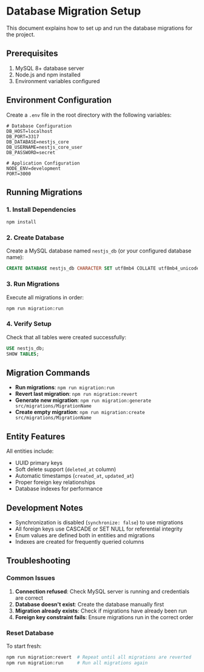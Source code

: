 # Database Migration Setup

This document explains how to set up and run the database migrations for the project.

## Prerequisites

1. MySQL 8+ database server
2. Node.js and npm installed
3. Environment variables configured

## Environment Configuration

Create a `.env` file in the root directory with the following variables:

```env
# Database Configuration
DB_HOST=localhost
DB_PORT=3317
DB_DATABASE=nestjs_core
DB_USERNAME=nestjs_core_user
DB_PASSWORD=secret

# Application Configuration
NODE_ENV=development
PORT=3000
```

## Running Migrations

### 1. Install Dependencies
```bash
npm install
```

### 2. Create Database
Create a MySQL database named `nestjs_db` (or your configured database name):

```sql
CREATE DATABASE nestjs_db CHARACTER SET utf8mb4 COLLATE utf8mb4_unicode_ci;
```

### 3. Run Migrations
Execute all migrations in order:

```bash
npm run migration:run
```

### 4. Verify Setup
Check that all tables were created successfully:

```sql
USE nestjs_db;
SHOW TABLES;
```

## Migration Commands

- **Run migrations**: `npm run migration:run`
- **Revert last migration**: `npm run migration:revert`
- **Generate new migration**: `npm run migration:generate src/migrations/MigrationName`
- **Create empty migration**: `npm run migration:create src/migrations/MigrationName`

## Entity Features

All entities include:
- UUID primary keys
- Soft delete support (`deleted_at` column)
- Automatic timestamps (`created_at`, `updated_at`)
- Proper foreign key relationships
- Database indexes for performance

## Development Notes

- Synchronization is disabled (`synchronize: false`) to use migrations
- All foreign keys use CASCADE or SET NULL for referential integrity
- Enum values are defined both in entities and migrations
- Indexes are created for frequently queried columns

## Troubleshooting

### Common Issues

1. **Connection refused**: Check MySQL server is running and credentials are correct
2. **Database doesn't exist**: Create the database manually first
3. **Migration already exists**: Check if migrations have already been run
4. **Foreign key constraint fails**: Ensure migrations run in the correct order

### Reset Database
To start fresh:

```bash
npm run migration:revert  # Repeat until all migrations are reverted
npm run migration:run     # Run all migrations again
``` 